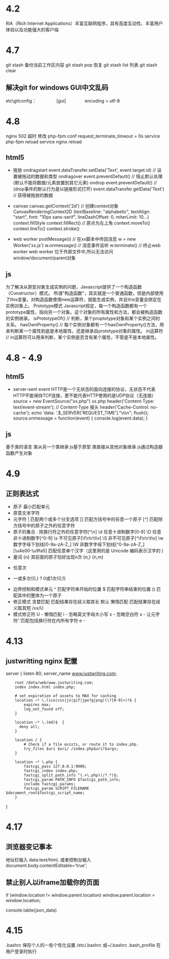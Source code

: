 4.2
=========
RIA（Rich Internet Applications）丰富互联网程序，具有高度互动性、丰富用户体验以及功能强大的客户端

4.7
=========
git stash 备份当前工作区内容
git stash pop 恢复
git stash list 列表
git stash clear

解决git for windows GUI中文乱码
----------
etc\gitconfig：　　
　 　[gui]
　　　　encoding = utf-8

4.8
=========
nginx 502 超时
	修改 php-fpm.conf
	request_terminate_timeout = 0s
	service php-fpm reload
	service nginx reload

html5
----------
- 拖放
ondragstart
	event.dataTransfer.setData('Text', event.target.id) // 设置被拖动的数据和类型
ondragover
	event.preventDefault() // 阻止默认处理(默认不能将数据/元素放置到其它元素)
ondrop
	event.preventDefault() // (drop事件的默认行为是以链接形式打开)
	event.dataTransfer.getData('Text') // 获得被拖放的数据

- canvas
	canvas.getContext('2d') // 创建context对象 CanvasRenderingContext2D {textBaseline: "alphabetic", textAlign: "start", font: "10px sans-serif", lineDashOffset: 0, miterLimit: 10…}
	context.fillStyle
	context.fillRect() // 原点为左上角
	context.moveTo()
	context.lineTo()
	context.stroke()

- web worker
	postMessage(i) // 在xx脚本中传回消息
	w = new Worker('xx.js')
	w.onmessage() // 消息事件监听
	w.terminate() // 终止web worker
	web worker 位于外部文件中,所以无法访问window/document/parent对象

js
----------
为了解决从原型对象生成实例的问题，Javascript提供了一个构造函数（Constructor）模式。
所谓"构造函数"，其实就是一个普通函数，但是内部使用了this变量。对构造函数使用new运算符，就能生成实例，并且this变量会绑定在实例对象上。
Prototype模式
Javascript规定，每一个构造函数都有一个prototype属性，指向另一个对象。这个对象的所有属性和方法，都会被构造函数的实例继承。
isPrototypeOf() // 判断，某个proptotype对象和某个实例之间的关系。
hasOwnProperty() // 每个实例对象都有一个hasOwnProperty()方法，用来判断某一个属性到底是本地属性，还是继承自prototype对象的属性。
in运算符 // in运算符可以用来判断，某个实例是否含有某个属性，不管是不是本地属性。

4.8 - 4.9
==========
html5
----------
- server-sent event
	HTTP是一个无状态的面向连接的协议，无状态不代表HTTP不能保持TCP连接，更不能代表HTTP使用的是UDP协议（无连接）
	source = new EventSource("xx.php")
	xx.php
		header('Content-Type: text/event-stream'); // Content-Type 报头
		header('Cache-Control: no-cache');
		echo 'data: '.$_SERVER['REQUEST_TIME']."\n\n";
		flush();
	source.onmessage = function(event) {
		console.log(event.data);
	}

js
----------
基于类的语言	类从另一个类继承
js基于原型		类直接从其他对象继承
js通过构造器函数产生对象

4.9
=========
正则表达式
---------
- 原子 最小匹配单元
- 原意文本字符
- 元字符
|	匹配两个或多个分支选项
[]	匹配方括号中的任意一个原子
[^] 匹配除方括号中的原子之外的任意字符
- 原子的集合
.	除换行符之外的任意字符[^\n]
\d	任意十进制数字[0-9]
\D 	任意非十进制数字[^0-9]
\s 	不可见原子[\f\n\r\t\v]
\S 	非不可见原子[^\f\n\r\t\v]
\w 	数字字母下划线[0-9a-zA-Z_]
\W 	非数字字母下划线[^0-9a-zA-Z_]
[\u4e00-\u9fa5]  匹配任意单个汉字（这里用的是 Unicode 编码表示汉字的 )
- 量词
{n}	其前面的原子恰好出现n次
{n,}
{n,m}
*	任意次
+	一或多次{0,}
?	0或1次{0,1}
- 边界控制和模式单元
^	匹配字符串开始的位置
$	匹配字符串结束的位置
()	匹配其中的整体为一个原子
- 修正模式
贪婪匹配	匹配结果存在歧义取其长 默认
懒惰匹配	匹配结果存在歧义取其短 /xx/U
- 模式修正符
U - 懒惰匹配
i - 忽略英文字母大小写
x - 忽略空白符
s - 让元字符'.'匹配包括换行符在内所有字符
e - 

4.13
=========
justwritting nginx 配置
----------------
server {
		listen       80;
		server_name www.justwriting.com;

		root /data/web/www.justwriting.com;
		index index.html index.php;

		# set expiration of assets to MAX for caching
		location ~* \.(ico|css|js|gif|jpe?g|png)(\?[0-9]+)?$ {
			expires max;
			log_not_found off;
		}

		location ~* \.(md)$  { 
		  deny all; 
		}

		location / {
			# Check if a file exists, or route it to index.php.
			try_files $uri $uri/ /index.php$uri?$args;
		}

		location ~* \.php {
			fastcgi_pass 127.0.0.1:9000;
			fastcgi_index index.php;
			fastcgi_split_path_info ^(.+\.php)(/?.*)$;
			fastcgi_param PATH_INFO $fastcgi_path_info;
			include fastcgi_params;
			fastcgi_param SCRIPT_FILENAME $document_root$fastcgi_script_name;
		}
}

4.17
==========
浏览器变记事本
--------------
地址栏输入	data:text/html, <html contenteditable>
或者控制台输入 document.body.contentEditable='true';

禁止别人以iframe加载你的页面
----------------------------
if (window.location != window.parent.location) window.parent.location = window.location;

console.table(json_data)

4.15
==========
.bashrc 保存个人的一些个性化设置  /etc/.bashrc 或~/.bashrc
.bash_profile 在用户登录时执行



